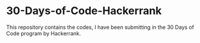# 30-Days-of-Code-Hackerrank
This repository contains the codes, I have been submitting in the 30 Days of Code program by Hackerrank.
